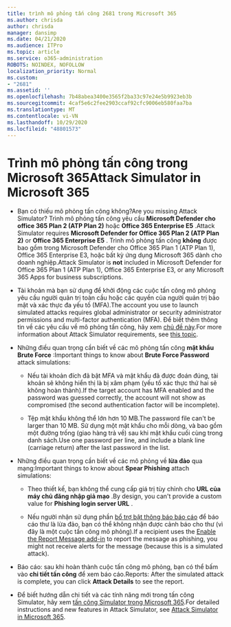 ```yaml
---
title: trình mô phỏng tấn công 2681 trong Microsoft 365
ms.author: chrisda
author: chrisda
manager: dansimp
ms.date: 04/21/2020
ms.audience: ITPro
ms.topic: article
ms.service: o365-administration
ROBOTS: NOINDEX, NOFOLLOW
localization_priority: Normal
ms.custom:
- "2681"
ms.assetid: ''
ms.openlocfilehash: 7b48abea3400e3565f2ba33c97e24e5b9923eb3b
ms.sourcegitcommit: 4caf5e6c2fee2903ccaf92cfc9006eb580faa7ba
ms.translationtype: MT
ms.contentlocale: vi-VN
ms.lasthandoff: 10/29/2020
ms.locfileid: "48801573"
---
```

# <a name="attack-simulator-in-microsoft-365"></a><span data-ttu-id="1c46f-102">Trình mô phỏng tấn công trong Microsoft 365</span><span class="sxs-lookup"><span data-stu-id="1c46f-102">Attack Simulator in Microsoft 365</span></span>

- <span data-ttu-id="1c46f-103">Bạn có thiếu mô phỏng tấn công không?</span><span class="sxs-lookup"><span data-stu-id="1c46f-103">Are you missing Attack Simulator?</span></span> <span data-ttu-id="1c46f-104">Trình mô phỏng tấn công yêu cầu **Microsoft Defender cho office 365 Plan 2 (ATP Plan 2)** hoặc **Office 365 Enterprise E5** .</span><span class="sxs-lookup"><span data-stu-id="1c46f-104">Attack Simulator requires **Microsoft Defender for Office 365 Plan 2 (ATP Plan 2)** or **Office 365 Enterprise E5** .</span></span> <span data-ttu-id="1c46f-105">Trình mô phỏng tấn công **không** được bao gồm trong Microsoft Defender cho Office 365 Plan 1 (ATP Plan 1), Office 365 Enterprise E3, hoặc bất kỳ ứng dụng Microsoft 365 dành cho doanh nghiệp.</span><span class="sxs-lookup"><span data-stu-id="1c46f-105">Attack Simulator is **not** included in Microsoft Defender for Office 365 Plan 1 (ATP Plan 1), Office 365 Enterprise E3, or any Microsoft 365 Apps for business subscriptions.</span></span>

- <span data-ttu-id="1c46f-106">Tài khoản mà bạn sử dụng để khởi động các cuộc tấn công mô phỏng yêu cầu người quản trị toàn cầu hoặc các quyền của người quản trị bảo mật và xác thực đa yếu tố (MFA).</span><span class="sxs-lookup"><span data-stu-id="1c46f-106">The account you use to launch simulated attacks requires global administrator or security administrator permissions and multi-factor authentication (MFA).</span></span> <span data-ttu-id="1c46f-107">Để biết thêm thông tin về các yêu cầu về mô phỏng tấn công, hãy xem [chủ đề này](https://docs.microsoft.com/microsoft-365/security/office-365-security/attack-simulator).</span><span class="sxs-lookup"><span data-stu-id="1c46f-107">For more information about Attack Simulator requirements, see [this topic](https://docs.microsoft.com/microsoft-365/security/office-365-security/attack-simulator).</span></span>

- <span data-ttu-id="1c46f-108">Những điều quan trọng cần biết về các mô phỏng tấn công **mật khẩu Brute Force** :</span><span class="sxs-lookup"><span data-stu-id="1c46f-108">Important things to know about **Brute Force Password** attack simulations:</span></span>

  - <span data-ttu-id="1c46f-109">Nếu tài khoản đích đã bật MFA và mật khẩu đã được đoán đúng, tài khoản sẽ không hiển thị là bị xâm phạm (yếu tố xác thực thứ hai sẽ không hoàn thành).</span><span class="sxs-lookup"><span data-stu-id="1c46f-109">If the target account has MFA enabled and the password was guessed correctly, the account will not show as compromised (the second authentication factor will be incomplete).</span></span>

  - <span data-ttu-id="1c46f-110">Tệp mật khẩu không thể lớn hơn 10 MB.</span><span class="sxs-lookup"><span data-stu-id="1c46f-110">The password file can't be larger than 10 MB.</span></span> <span data-ttu-id="1c46f-111">Sử dụng một mật khẩu cho mỗi dòng, và bao gồm một đường trống (giao hàng trả về) sau khi mật khẩu cuối cùng trong danh sách.</span><span class="sxs-lookup"><span data-stu-id="1c46f-111">Use one password per line, and include a blank line (carriage return) after the last password in the list.</span></span>

- <span data-ttu-id="1c46f-112">Những điều quan trọng cần biết về các mô phỏng về **lừa đảo** qua mạng:</span><span class="sxs-lookup"><span data-stu-id="1c46f-112">Important things to know about **Spear Phishing** attach simulations:</span></span>

  - <span data-ttu-id="1c46f-113">Theo thiết kế, bạn không thể cung cấp giá trị tùy chỉnh cho **URL của máy chủ đăng nhập giả mạo** .</span><span class="sxs-lookup"><span data-stu-id="1c46f-113">By design, you can't provide a custom value for **Phishing login server URL** .</span></span>

  - <span data-ttu-id="1c46f-114">Nếu người nhận sử dụng phần [bổ trợ bật thông báo báo cáo](https://docs.microsoft.com/microsoft-365/security/office-365-security/enable-the-report-message-add-in) để báo cáo thư là lừa đảo, bạn có thể không nhận được cảnh báo cho thư (vì đây là một cuộc tấn công mô phỏng).</span><span class="sxs-lookup"><span data-stu-id="1c46f-114">If a recipient uses the [Enable the Report Message add-in](https://docs.microsoft.com/microsoft-365/security/office-365-security/enable-the-report-message-add-in) to report the message as phishing, you might not receive alerts for the message (because this is a simulated attack).</span></span>

- <span data-ttu-id="1c46f-115">Báo cáo: sau khi hoàn thành cuộc tấn công mô phỏng, bạn có thể bấm vào **chi tiết tấn công** để xem báo cáo.</span><span class="sxs-lookup"><span data-stu-id="1c46f-115">Reports: After the simulated attack is complete, you can click **Attack Details** to see the report.</span></span>

- <span data-ttu-id="1c46f-116">Để biết hướng dẫn chi tiết và các tính năng mới trong tấn công Simulator, hãy xem [tấn công Simulator trong Microsoft 365](https://docs.microsoft.com/microsoft-365/security/office-365-security/attack-simulator).</span><span class="sxs-lookup"><span data-stu-id="1c46f-116">For detailed instructions and new features in Attack Simulator, see [Attack Simulator in Microsoft 365](https://docs.microsoft.com/microsoft-365/security/office-365-security/attack-simulator).</span></span>
